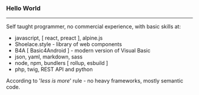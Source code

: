 ### Hello World

- - -

Self taught programmer, no commercial experience, with basic skills at:  
- javascript, [ react, preact ], alpine.js
- Shoelace.style - library of web components
- B4A [ Basic4Android ] - modern version of Visual Basic
- json, yaml, markdown, sass
- node, npm, bundlers [ rollup, esbuild ]
- php, twig, REST API and python

According to '_less is more_' rule - no heavy frameworks, mostly semantic code.
